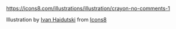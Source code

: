 https://icons8.com/illustrations/illustration/crayon-no-comments-1


Illustration by <a href="https://dribbble.com/Ivan_Haidutski">Ivan Haidutski</a> from <a href="https://icons8.com/">Icons8</a>